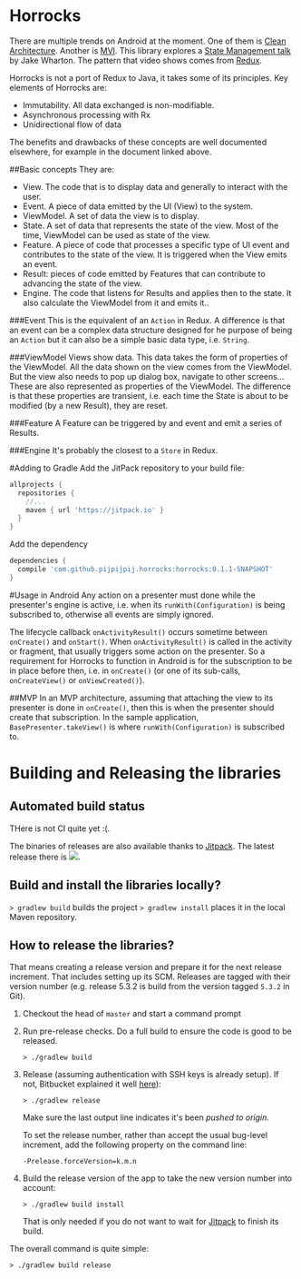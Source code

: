 # Horrocks
There are multiple trends on Android at the moment. One of them is 
[Clean Architecture](https://8thlight.com/blog/uncle-bob/2012/08/13/the-clean-architecture.html). Another is 
[MVI](http://hannesdorfmann.com/android/model-view-intent). This library explores 
a [State Management talk](http://jakewharton.com/the-state-of-managing-state-with-rxjava/) by Jake Wharton. The pattern that video shows 
comes from [Redux](https://redux.js.org/).

Horrocks is not a port of Redux to Java, it takes some of its principles.
Key elements of Horrocks are:
- Immutability. All data exchanged is non-modifiable.
- Asynchronous processing with Rx
- Unidirectional flow of data
 
The benefits and drawbacks of these concepts are well documented elsewhere, for example in the document linked above.

##Basic concepts
They are:
- View. The code that is to display data and generally to interact with the user.
- Event. A piece of data emitted by the UI (View) to the system.
- ViewModel. A set of data the view is to display.
- State. A set of data that represents the state of the view. Most of the time, ViewModel can be used as state of the view.
- Feature. A piece of code that processes a specific type of UI event and contributes to the state of the view. It is triggered when the 
View emits an event. 
- Result: pieces of code emitted by Features that can contribute to advancing the state of the view.
- Engine. The code that listens for Results and applies then to the state. It also calculate the ViewModel from it and emits it..

###Event
This is the equivalent of an `Action` in Redux. A difference is that an event can be a complex data structure designed for he purpose of 
being an `Action` but it can also be a simple basic data type, i.e. `String`.

###ViewModel
Views show data. This data takes the form of properties of the ViewModel. All the data shown on the view comes from the ViewModel. 
But the view also needs to pop up dialog box, navigate to other screens... These are also represented as properties of the 
ViewModel. The difference is that these properties are transient, i.e. each time the State is about to be modified (by a new Result), 
they are reset.

###Feature
A Feature can be triggered by and event and emit a series of Results.

###Engine
It's probably the closest to a `Store` in Redux.

#Adding to Gradle
Add the JitPack repository to your build file:
```groovy
allprojects {
  repositories {
    //...
    maven { url 'https://jitpack.io' }
  }
}
```
Add the dependency
```groovy
dependencies {
  compile 'com.github.pijpijpij.horrocks:horrocks:0.1.1-SNAPSHOT'
}
```

#Usage in Android
Any action on a presenter must done while the presenter's engine is active, i.e. when its `runWith(Configuration)` is being subscribed 
to, otherwise all events are simply ignored.

The lifecycle callback `onActivityResult()` occurs sometime between `onCreate()` and `onStart()`. When `onActivityResult()` is called in 
the activity or fragment, that usually triggers some action on the presenter. So a requirement for Horrocks to function in Android is for 
the subscription to be in place before then, i.e. in `onCreate()` (or one of its sub-calls, `onCreateView()` or `onViewCreated()`).

##MVP
In an MVP architecture, assuming that attaching the view to its presenter is done in `onCreate()`, then this is when the presenter should 
create that subscription. In the sample application, `BasePresenter.takeView()` is where `runWith(Configuration)` is subscribed to.

# Building and Releasing the libraries

## Automated build status
THere is not CI quite yet :(.

The binaries of releases are also available thanks to [Jitpack](https://jitpack.io). The latest release there is 
[![](https://jitpack.io/v/org.github.pijpijpij/horrocks.svg)](https://jitpack.io/#org.github.pijpijpij/horrocks).

## Build and install the libraries locally?

`> gradlew build` builds the project
`> gradlew install` places it in the local Maven repository.

## How to release the libraries?

That means creating a release version and prepare it for the next release increment. That includes setting up its SCM.
Releases are tagged with their version number (e.g. release 5.3.2 is build from the version tagged `5.3.2` in Git).

1. Checkout the head of `master` and start a command prompt
1. Run pre-release checks. Do a full build to ensure the code is good to be released.

    `> ./gradlew build`

1. Release (assuming authentication with SSH keys is already setup). If not, Bitbucket explained it well 
[here](https://confluence.atlassian.com/x/YwV9E)):

    `> ./gradlew release`

    Make sure the last output line indicates it's been *pushed to origin*.

    To set the release number, rather than accept the usual bug-level increment, add the following property on the 
    command line:

    `-Prelease.forceVersion=k.m.n`

1. Build the release version of the app to take the new version number into account:

    `> ./gradlew build install`
    
    That is only needed if you do not want to wait for [Jitpack](https://jitpack.io/#org.github.pijpijpij/horrocks/) to finish its 
    build.


The overall command is quite simple:

    > ./gradlew build release

